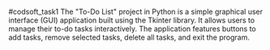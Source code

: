 #codsoft_task1
The "To-Do List" project in Python is a simple graphical user interface (GUI) application built using the Tkinter library. It allows users to manage their to-do tasks interactively. The application features buttons to add tasks, remove selected tasks, delete all tasks, and exit the program.
